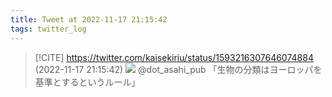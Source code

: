 ```yaml
---
title: Tweet at 2022-11-17 21:15:42
tags: twitter_log
---
```


> [!CITE] https://twitter.com/kaisekiriu/status/1593216307646074884 (2022-11-17 21:15:42)
> ![](https://twitter.com/kaisekiriu/status/1593216307646074884)
> @dot_asahi_pub 「生物の分類はヨーロッパを基準とするというルール」
